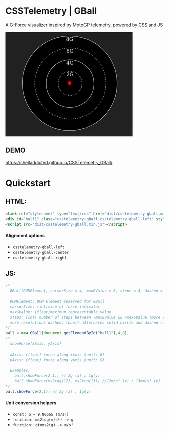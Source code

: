 # CSSTelemetry | GBall
 A G-Force visualizer inspired by MotoGP telemetry, powered by CSS and JS

![screenshot](https://github.com/ShellAddicted/CSSTelemetry_GBall/blob/master/screenshot.jpg)


## DEMO
https://shelladdicted.github.io/CSSTelemetry_GBall/

# Quickstart
## HTML:
```html
<link rel="stylesheet" type="text/css" href="dist/csstelemetry-gball.min.css" />
<div id="ball1" class="csstelemetry-gball csstelemetry-gball-left" style="height: 300px; width: 300px;"></div>
<script src="dist/csstelemetry-gball.min.js"></script>
```
#### Alignment options
- ```csstelemetry-gball-left```
- ```csstelemetry-gball-center```
- ```csstelemetry-gball-right```

## JS:
```javascript
/*
  GBall(DOMElement, cursorSize = 4, maxGValue = 8, steps = 4, dashed = true)

  DOMElement: DOM Element reserved for GBall
  cursorSize: (int)size of force indicator
  maxGValue: (float)maximum representable value
  steps: (int) number of steps between -maxGValue && +maxGValue (more steps =
  more resolution) dashed: (bool) alternates solid circle and dashed circles
*/
ball = new GBall(document.getElementById("ball1"),4,8);
/*
  showForce(xAxis, yAxis)

  xAxis: (float) force along xAxis (unit: G)
  yAxis: (float) force along yAxis (unit: G)

  Examples:
    ball.showForce(2,1); // 2g (x) ; 1g(y)
    ball.showForce(ms2tog(12), ms2tog(13)) //12m/s² (x) ; 13mm/s² (y)
*/
ball.showForce(2,1); // 2g (x) ; 1g(y)
```

#### Unit conversion helpers
- ```const: G = 9.80665 (m/s²)```
- ```function: ms2tog(m/s²) -> g```
- ```function: gtoms2(g) -> m/s²```
